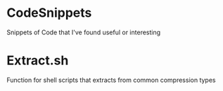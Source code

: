 # CodeSnippets
Snippets of Code that I've found useful or interesting

# Extract.sh
Function for shell scripts that extracts from common compression types
